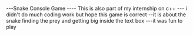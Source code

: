---Snake Console Game ----
This is also part of my internship on c++
--- i didn't do much coding work but hope this game is correct 
--it is about the snake finding the prey and getting big inside the text box 
---it was fun to play
